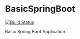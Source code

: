 # BasicSpringBoot

[![Build Status](https://travis-ci.org/ajtechdeveloper/BasicSpringBoot.svg?branch=master)](https://travis-ci.org/ajtechdeveloper/BasicSpringBoot)

Basic Spring Boot Application
